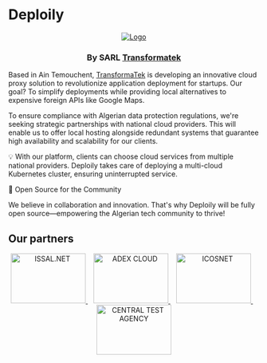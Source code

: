 # Deploily

<p align="center">
  <a href="https://deploily.cloud">
   <img src="https://console.deploily.cloud/_next/image?url=%2Fimages%2Flogo_name.png&w=1920&q=75" alt="Logo">
  </a>

  <h3 align="center">By SARL <a href="https://transformatek.dz">Transformatek</a></h3>
</p>

Based in Ain Temouchent, [TransformaTek](https://transformatek.dz) is developing an innovative cloud proxy solution to revolutionize application deployment for startups. Our goal? To simplify deployments while providing local alternatives to expensive foreign APIs like Google Maps.

To ensure compliance with Algerian data protection regulations, we're seeking strategic partnerships with national cloud providers. This will enable us to offer local hosting alongside redundant systems that guarantee high availability and scalability for our clients.

💡 With our platform, clients can choose cloud services from multiple national providers. Deploily takes care of deploying a multi-cloud Kubernetes cluster, ensuring uninterrupted service.

🎉 Open Source for the Community

We believe in collaboration and innovation. That's why Deploily will be fully open source—empowering the Algerian tech community to thrive!

## Our partners 

<p align="center">
  <a href="https://issal.dz" target="_blank">
    <img
      style="width: 150px; height: 100px;" width="200" height="200"
      alt="ISSAL.NET"
      src="https://deploily.cloud/images/issal_logo.png"
    />
  </a>
  &nbsp;&nbsp;
  <a href="https://adexcloud.dz/" target="_blank">
    <img
      style="width: 150px; height: 100px;" width="200" height="200"
      alt="ADEX CLOUD"
      src="https://deploily.cloud/images/adex_logo.png"
    />
  </a>
  &nbsp;&nbsp;
  <a href="https://icosnet.com.dz/" target="_blank">
    <img
      style="width: 150px; height: 100px;" width="200" height="200"
      alt="ICOSNET"
      src="https://deploily.cloud/images/icosnet_logo.png"
    />
  </a>
  &nbsp;&nbsp;
  <a href="https://www.linkedin.com/company/central-test-agengy/" target="_blank">
    <img
      style="width: 150px; height: 100px;" width="200" height="200"
      alt="CENTRAL TEST AGENCY"
      src="https://deploily.cloud/images/central-test-agency.jpeg"
    />
  </a>
</p>
